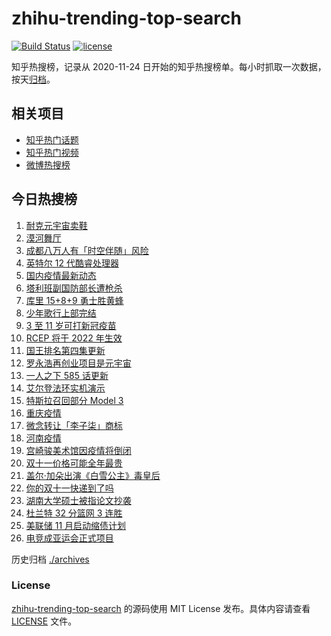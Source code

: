 # zhihu-trending-top-search

[![Build Status](https://github.com/justjavac/zhihu-trending-top-search/workflows/ci/badge.svg?branch=main)](https://github.com/justjavac/zhihu-trending-top-search/actions)
[![license](https://img.shields.io/github/license/justjavac/zhihu-trending-top-search)](https://github.com/justjavac/zhihu-trending-top-search/blob/main/LICENSE)

知乎热搜榜，记录从 2020-11-24 日开始的知乎热搜榜单。每小时抓取一次数据，按天[归档](./archives)。

## 相关项目

- [知乎热门话题](https://github.com/justjavac/zhihu-trending-hot-questions)
- [知乎热门视频](https://github.com/justjavac/zhihu-trending-hot-video)
- [微博热搜榜](https://github.com/justjavac/weibo-trending-hot-search)

## 今日热搜榜

<!-- BEGIN -->
<!-- 最后更新时间 Sat Nov 06 2021 11:08:12 GMT+0800 (China Standard Time) -->

1. [耐克元宇宙卖鞋](https://www.zhihu.com/search?q=元宇宙)
1. [漠河舞厅](https://www.zhihu.com/search?q=漠河舞厅)
1. [成都八万人有「时空伴随」风险](https://www.zhihu.com/search?q=时空伴随)
1. [英特尔 12 代酷睿处理器](https://www.zhihu.com/search?q=12代酷睿)
1. [国内疫情最新动态](https://www.zhihu.com/search?q=疫情)
1. [塔利班副国防部长遭枪杀](https://www.zhihu.com/search?q=塔利班)
1. [库里 15+8+9 勇士胜黄蜂](https://www.zhihu.com/search?q=勇士)
1. [少年歌行上部完结](https://www.zhihu.com/search?q=少年歌行)
1. [3 至 11 岁可打新冠疫苗](https://www.zhihu.com/search?q=新冠疫苗)
1. [RCEP 将于 2022 年生效](https://www.zhihu.com/search?q=rcep)
1. [国王排名第四集更新](https://www.zhihu.com/search?q=国王排名)
1. [罗永浩再创业项目是元宇宙](https://www.zhihu.com/search?q=罗永浩)
1. [一人之下 585 话更新](https://www.zhihu.com/search?q=一人之下)
1. [艾尔登法环实机演示](https://www.zhihu.com/search?q=艾尔登法环)
1. [特斯拉召回部分 Model 3](https://www.zhihu.com/search?q=特斯拉)
1. [重庆疫情](https://www.zhihu.com/search?q=重庆疫情)
1. [微念转让「李子柒」商标](https://www.zhihu.com/search?q=李子柒)
1. [河南疫情](https://www.zhihu.com/search?q=河南疫情)
1. [宫崎骏美术馆因疫情将倒闭](https://www.zhihu.com/search?q=宫崎骏美术馆)
1. [双十一价格可能全年最贵](https://www.zhihu.com/search?q=双十一价格)
1. [盖尔·加朵出演《白雪公主》毒皇后](https://www.zhihu.com/search?q=白雪公主)
1. [你的双十一快递到了吗](https://www.zhihu.com/search?q=双十一快递)
1. [湖南大学硕士被指论文抄袭](https://www.zhihu.com/search?q=论文抄袭)
1. [杜兰特 32 分篮网 3 连胜](https://www.zhihu.com/search?q=杜兰特)
1. [美联储 11 月启动缩债计划](https://www.zhihu.com/search?q=美联储)
1. [电竞成亚运会正式项目](https://www.zhihu.com/search?q=亚运会电竞)

<!-- END -->

历史归档 [./archives](./archives)

### License

[zhihu-trending-top-search](https://github.com/justjavac/zhihu-trending-top-search)
的源码使用 MIT License 发布。具体内容请查看 [LICENSE](./LICENSE) 文件。

